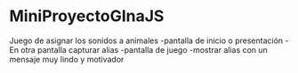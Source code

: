 # MiniProyectoGInaJS
Juego de asignar los sonidos a animales
-pantalla de inicio o presentación
-En otra pantalla capturar alias
-pantalla de juego
-mostrar alias con un mensaje muy lindo y motivador